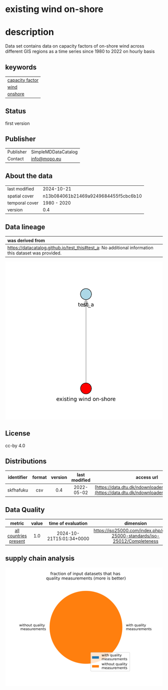 
existing wind on-shore
======================

# description
  
Data set contains data on capacity factors of on-shore wind across different GIS regions as a time series since 1980 to 2022 on hourly basis
## keywords

||
| :--- |
|[capacity factor](973I.md)|
|[wind](fajfafl.md)|
|[onshore](weruEF8.md)|

## Status


first version
## Publisher

|||
| :--- | :--- |
|Publisher|SimpleMDDataCatalog|
|Contact|info@mopo.eu|

## About the data

|||
| :--- | :--- |
|last modified|2024-10-21|
|spatial cover|n13b084061b21469a9249684455f5cbc6b10|
|temporal cover|1980 - 2020|
|version|0.4|

## Data lineage

|was derived from|
| :--- |
|https://datacatalog.github.io/test_this#test_a: No additional information this dataset was provided.|
  
![Lineage overview](figures/ewrcqwfeb_lineage.svg)
## License


cc-by 4.0
## Distributions

|identifier|format|version|last modified|access url|
| :---: | :---: | :---: | :---: | :---: |
|skfhafuku|csv|0.4|2022-05-02|[https://data.dtu.dk/ndownloader/files/34972672](https://data.dtu.dk/ndownloader/files/34972672)|

## Data Quality

|metric|value|time of evaluation|dimension|
| :---: | :---: | :---: | :---: |
|[all countries present](jkdsfAFdfgsdfg.md)|1.0|2024-10-21T15:01:34+0000|https://iso25000.com/index.php/en/iso-25000-standards/iso-25012/Completeness|

## supply chain analysis
  
![supply chain analysis](figures/ewrcqwfeb_supply_chain.svg)